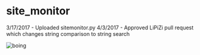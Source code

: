 # site_monitor
3/17/2017 - Uploaded sitemonitor.py
4/3/2017 - Approved LiPiZi pull request which changes string comparison to string search


![boing](http://i.imgur.com/mnYqQgi.gif)
